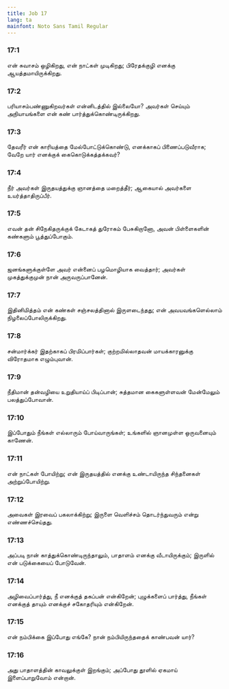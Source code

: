```yaml
---
title: Job 17
lang: ta
mainfont: Noto Sans Tamil Regular
---
```


###  17:1

என் சுவாசம் ஒழிகிறது, என் நாட்கள் முடிகிறது; பிரேதக்குழி எனக்கு ஆயத்தமாயிருக்கிறது.

###  17:2

பரியாசம்பண்ணுகிறவர்கள் என்னிடத்தில் இல்லையோ? அவர்கள் செய்யும் அநியாயங்களை என் கண் பார்த்துக்கொண்டிருக்கிறது.

###  17:3

தேவரீர் என் காரியத்தை மேல்போட்டுக்கொண்டு, எனக்காகப் பிணைப்படுவீராக; வேறே யார் எனக்குக் கைகொடுக்கத்தக்கவர்?

###  17:4

நீர் அவர்கள் இருதயத்துக்கு ஞானத்தை மறைத்தீர்; ஆகையால் அவர்களை உயர்த்தாதிருப்பீர்.

###  17:5

எவன் தன் சிநேகிதருக்குக் கேடாகத் துரோகம் பேசுகிறானோ, அவன் பிள்ளைகளின் கண்களும் பூத்துப்போகும்.

###  17:6

ஜனங்களுக்குள்ளே அவர் என்னைப் பழமொழியாக வைத்தார்; அவர்கள் முகத்துக்குமுன் நான் அருவருப்பானேன்.

###  17:7

இதினிமித்தம் என் கண்கள் சஞ்சலத்தினால் இருளடைந்தது; என் அவயவங்களெல்லாம் நிழலைப்போலிருக்கிறது.

###  17:8

சன்மார்க்கர் இதற்காகப் பிரமிப்பார்கள்; குற்றமில்லாதவன் மாயக்காரனுக்கு விரோதமாக எழும்புவான்.

###  17:9

நீதிமான் தன்வழியை உறுதியாய்ப் பிடிப்பான்; சுத்தமான கைகளுள்ளவன் மேன்மேலும் பலத்துப்போவான்.

###  17:10

இப்போதும் நீங்கள் எல்லாரும் போய்வாருங்கள்; உங்களில் ஞானமுள்ள ஒருவனையும் காணேன்.

###  17:11

என் நாட்கள் போயிற்று; என் இருதயத்தில் எனக்கு உண்டாயிருந்த சிந்தனைகள் அற்றுப்போயிற்று.

###  17:12

அவைகள் இரவைப் பகலாக்கிற்று; இருளை வெளிச்சம் தொடர்ந்துவரும் என்று எண்ணச்செய்தது.

###  17:13

அப்படி நான் காத்துக்கொண்டிருந்தாலும், பாதாளம் எனக்கு வீடாயிருக்கும்; இருளில் என் படுக்கையைப் போடுவேன்.

###  17:14

அழிவைப்பார்த்து, நீ எனக்குத் தகப்பன் என்கிறேன்; புழுக்களைப் பார்த்து, நீங்கள் எனக்குத் தாயும் எனக்குச் சகோதரியும் என்கிறேன்.

###  17:15

என் நம்பிக்கை இப்போது எங்கே? நான் நம்பியிருந்ததைக் காண்பவன் யார்?

###  17:16

அது பாதாளத்தின் காவலுக்குள் இறங்கும்; அப்போது தூளில் ஏகமாய் இளைப்பாறுவோம் என்றான்.

